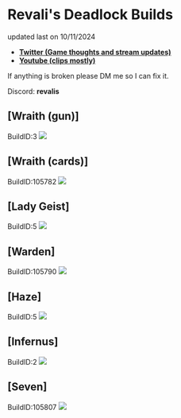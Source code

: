 # Revali's Deadlock Builds

updated last on 10/11/2024
* [**Twitter (Game thoughts and stream updates)**](https://x.com/revalis936)
* [**Youtube (clips mostly)**](https://www.youtube.com/@Revalis936)

If anything is broken please DM me so I can fix it. 

Discord: **revalis**

## [Wraith (gun)]
BuildID:3
![](https://imgur.com/a/pQyt1wD)

## [Wraith (cards)]
BuildID:105782
![](https://imgur.com/a/ErdQ30q)

## [Lady Geist]
BuildID:5
![]((https://imgur.com/a/fhnDa1v))

## [Warden]
BuildID:105790
![](https://imgur.com/a/oJjcDSC)

## [Haze]
BuildID:5
![](https://imgur.com/gallery/deadlock-haze-gun-build-wHdt0tR)

## [Infernus]
BuildID:2
![](https://imgur.com/a/cS42eV6)

## [Seven]
BuildID:105807
![](https://imgur.com/a/sCls0ZH)
